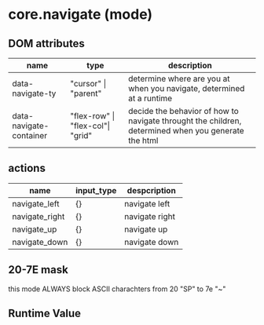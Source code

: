 # core.navigate (mode)

## DOM attributes
name | type | description
|---|---|---|
data-navigate-ty | "cursor" \|  "parent" | determine where are you at when you navigate, determined at a runtime
data-navigate-container | "flex-row" \| "flex-col"\| "grid" | decide the behavior of how to navigate throught the children, determined when you generate the html

## actions
name | input_type | despcription
|---|---|---|
navigate_left | {} | navigate left
navigate_right | {} | navigate right
navigate_up | {} | navigate up
navigate_down | {} | navigate down

## 20-7E mask
this mode ALWAYS block ASCII charachters from 20 "SP" to 7e "~"

## Runtime Value

